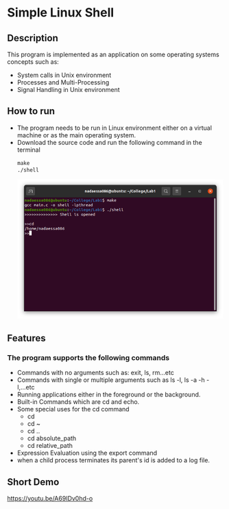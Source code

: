 # Simple Linux Shell
## Description
This program is implemented as an application on some operating systems concepts such as:
  - System calls in Unix environment
  - Processes and Multi-Processing
  - Signal Handling in Unix environment
## How to run
  - The program needs to be run in Linux environment either on a virtual machine or as the main operating system.
  - Download the source code and run the following command in the terminal
     ```
     make
    ./shell
    ```
    ![Run](/Screenshots/run.png)
## Features
### The program supports the following commands
  - Commands with no arguments such as: exit, ls, rm...etc
  - Commands with single or multiple arguments such as ls -l, ls -a -h -l,...etc
  - Running applications either in the foreground or the background.
  - Built-in Commands which are cd and echo.
  - Some special uses for the cd command
    - cd 
    - cd ~
    - cd ..
    - cd absolute_path
    - cd relative_path
   - Expression Evaluation using the export command
  - when a child process terminates its parent's id is added to a log file.
## Short Demo
https://youtu.be/A69IDv0hd-o